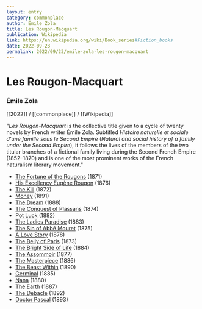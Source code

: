 ```yaml
---
layout: entry
category: commonplace
author: Émile Zola
title: Les Rougon-Macquart
publication: Wikipedia
link: https://en.wikipedia.org/wiki/Book_series#Fiction_books
date: 2022-09-23
permalink: 2022/09/23/emile-zola-les-rougon-macquart
---
```


# Les Rougon-Macquart

### Émile Zola

[[2022]] / [[commonplace]] / [[Wikipedia]]

"*Les Rougon-Macquart* is the collective title given to a cycle of twenty novels by French writer Émile Zola. Subtitled *Histoire naturelle et sociale d'une famille sous le Second Empire* (*Natural and social history of a family under the Second Empire*), it follows the lives of the members of the two titular branches of a fictional family living during the Second French Empire (1852–1870) and is one of the most prominent works of the French naturalism literary movement."

* [The Fortune of the Rougons](https://global.oup.com/ukhe/product/the-fortune-of-the-rougons-9780199560998) (1871)
* [His Excellency Eugène Rougon](https://global.oup.com/ukhe/product/his-excellency-eugne-rougon-9780198748250) (1876)
* [The Kill](https://global.oup.com/ukhe/product/the-kill-9780199536924) (1872)
* [Money](https://global.oup.com/ukhe/product/money-9780199608379) (1891)
* [The Dream](https://global.oup.com/ukhe/product/the-dream-9780198745983) (1888)
* [The Conquest of Plassans](https://global.oup.com/ukhe/product/the-conquest-of-plassans-9780199664788) (1874)
* [Pot Luck](https://global.oup.com/ukhe/product/pot-luck-pot-bouille-9780199538706) (1882)
* [The Ladies Paradise](https://global.oup.com/ukhe/product/the-ladies-paradise-9780199536900) (1883)
* [The Sin of Abbé Mouret](https://global.oup.com/ukhe/product/the-sin-of-abb-mouret-9780198736639) (1875)
* [A Love Story](https://global.oup.com/ukhe/product/a-love-story-9780198728641) (1878)
* [The Belly of Paris](https://global.oup.com/ukhe/product/the-belly-of-paris-9780199555840) (1873)
* [The Bright Side of Life](https://global.oup.com/ukhe/product/the-bright-side-of-life-9780198753612) (1884)
* [The Assommoir](https://global.oup.com/ukhe/product/the-assommoir-9780198828563) (1877)
* [The Masterpiece](https://global.oup.com/ukhe/product/the-masterpiece-9780199536917) (1886)
* [The Beast Within](https://global.oup.com/ukhe/product/la-bte-humaine-9780199538669) (1890)
* [Germinal](https://global.oup.com/ukhe/product/germinal-9780199536894) (1885)
* [Nana](https://global.oup.com/ukhe/product/nana-9780198814269) (1880)
* [The Earth](https://global.oup.com/ukhe/product/earth-9780199677870) (1887)
* [The Debacle](https://global.oup.com/academic/product/la-debacle-9780198801894) (1892)
* [Doctor Pascal](https://global.oup.com/ukhe/product/doctor-pascal-9780198746164) (1893)
